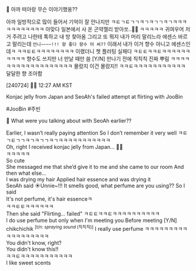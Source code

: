 
🫧 아까 떠아랑 무슨 이야기했옹??

아까
일방적으로 많이 들어서
기억이 잘 안나지만
ㅋㅌㄱㅌㄱㄱㅋㄱㅋㄱㄱㅋㄱㅋㅋㅋㅋㅋㅋㅋㅋㅋㅋㅋ
아맞다
일본에서 사 온 곤약젤리 받아쏘..🫢🤍
ㅋㅋㅋㅋㅋ
귀여우어
저거 주려고 나한테 톡하고
내 방 찾아옴
그리고 또 뭐지
내가 머리 말리느라
에센스 바르고 말리는데
`언니~~~~!!! 향 좋다 향수 머 써??`
이래서 내가
이거 향수 아니고 에센스인데ㅋ
ㅋㅋㅌㅌㅋㅋㅋㅋㅋㅋㅋㅋ
이랬더니
쳇 플러팅 실패다
ㅋㅌㅌㅋㅋㅌㅋㅋㅋㅋㅋㅋㅋㅋㅋㅋ
향수도 쓰지만
너 만날 때만 씀
 [Y/N] 만나기 전에
 칙칙칙
진짜 뿌림
ㅋㅋㅋㅋㅋㅋㅋㅋㅋㅋㅋㅋㅋㅋㅋㅋㅋㅋ
몰랐지
이건 몰랐지!!
ㅋㅋㅌㅋㅋㅋㅋㅋㅋㅋㅋㅋㅋㅋ
달달한 향
조아함


[240724] 🐣💭 12:27 AM KST

Konjac jelly from Japan and SeoAh's failed attempt at flirting with JooBin 

#JooBin #주빈

🫧 What were you talking about with SeoAh earlier??

Earlier, I wasn’t really paying attention
So I don’t remember it very well
ㅋㅌㄱㅌㄱㄱㅋㄱㅋㄱㄱㅋㄱㅋㅋㅋㅋㅋㅋㅋㅋㅋㅋㅋ  
Oh, right 
I received konjac jelly from Japan... 🫢🤍  
ㅋㅋㅋㅋㅋ  
So cute  
She messaged me that she’d give it to me and she came to our room 
And then what else...  
I was drying my hair
Applied hair essence and was drying it  
SeoAh said
☀Unnie~!!! It smells good, what perfume are you using??
So I said  
It's not perfume, it's hair essenceㅋ  
ㅋㅋㅌㅌㅋㅋㅋㅋㅋㅋ  
Then she said 
"Flirting... failed" 
ㅋㅌㅌㅋㅋㅌㅋㅋㅋㅋㅋㅋㅋㅋㅋㅋ  
I do use perfume but only when I'm meeting you
Before meeting [Y/N]
chikchichik <sup>[t/n: *spraying sound* (칙칙칙)]</sup>
I really use perfume 
ㅋㅋㅋㅋㅋㅋㅋㅋㅋㅋㅋㅋㅋㅋㅋㅋㅋㅋ  
You didn't know, right?  
You didn't know this!!  
ㅋㅋㅌㅋㅋㅋㅋㅋㅋㅋㅋㅋㅋㅋ  
I like sweet scents

